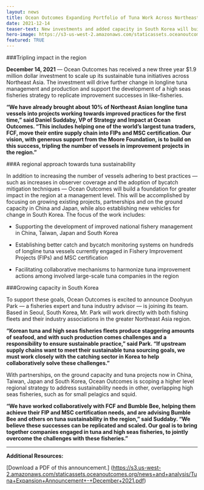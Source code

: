 ```yaml
---
layout: news
title: Ocean Outcomes Expanding Portfolio of Tuna Work Across Northeast Asia
date: 2021-12-14
teaser-text: New investments and added capacity in South Korea will build on successful initiatives to date.
hero-image: https://s3-us-west-2.amazonaws.com/staticassets.oceanoutcomes.org/news+and+analysis/hero+images/ocean-outcomes-northeast-asia-tuna-improvement-sustainability-release-hero.jpg
featured: TRUE
---
```

###Tripling impact in the region

**December 14, 2021** — Ocean Outcomes has received a new three year $1.9 million dollar investment to scale up its sustainable tuna initiatives across Northeast Asia. The investment will drive further change in longline tuna management and production and support the development of a high seas fisheries strategy to replicate improvement successes in like-fisheries.

**“We have already brought about 10% of Northeast Asian longline tuna vessels into projects working towards improved practices for the first time,” said Daniel Suddaby, VP of Strategy and Impact at Ocean Outcomes. “This includes helping one of the world’s largest tuna traders, FCF, move their entire supply chain into FIPs and MSC certification. Our vision, with generous support from the Moore Foundation, is to build on this success, tripling the number of vessels in improvement projects in the region.”**

###A regional approach towards tuna sustainability

In addition to increasing the number of vessels adhering to best practices — such as increases in observer coverage and the adoption of bycatch mitigation techniques — Ocean Outcomes will build a foundation for greater impact in the region at a management level. This will be accomplished by focusing on growing existing projects, partnerships and on the ground capacity in China and Japan, while also establishing new vehicles for change in South Korea. The focus of the work includes:

  * Supporting the development of improved national fishery management in China, Taiwan, Japan and South Korea  
  
  * Establishing better catch and bycatch monitoring systems on hundreds of longline tuna vessels currently engaged in Fishery Improvement Projects (FIPs) and MSC certification  
  * Facilitating collaborative mechanisms to harmonize tuna improvement actions among involved large-scale tuna companies in the region

###Growing capacity in South Korea

To support these goals, Ocean Outcomes is excited to announce Doohyun Park — a fisheries expert and tuna industry advisor — is joining its team. Based in Seoul, South Korea, Mr. Park will work directly with both fishing fleets and their industry associations in the greater Northeast Asia region.

**“Korean tuna and high seas fisheries fleets produce staggering amounts of seafood, and with such production comes challenges and a responsibility to ensure sustainable practice,” said Park. “If upstream supply chains want to meet their sustainable tuna sourcing goals, we must work closely with the catching sector in Korea to help collaboratively solve these challenges.”**

With partnerships, on the ground capacity and tuna projects now in China, Taiwan, Japan and South Korea, Ocean Outcomes is scoping a higher level regional strategy to address sustainability needs in other, overlapping high seas fisheries, such as for small pelagics and squid.

**“We have worked collaboratively with FCF and Bumble Bee, helping them achieve their FIP and MSC certification needs, and are advising Bumble Bee and others on tuna sustainability in the region,” said Suddaby. “We believe these successes can be replicated and scaled. Our goal is to bring together companies engaged in tuna and high seas fisheries, to jointly overcome the challenges with these fisheries.”**

----

**Additional Resources:**

[Download a PDF of this announcement.] (https://s3.us-west-2.amazonaws.com/staticassets.oceanoutcomes.org/news+and+analysis/Tuna+Expansion+Announcement+-+December+2021.pdf)
